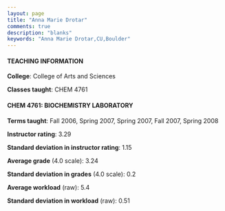 ```yaml
---
layout: page
title: "Anna Marie Drotar" 
comments: true
description: "blanks"
keywords: "Anna Marie Drotar,CU,Boulder"
---
```

<head>
<script src="https://ajax.googleapis.com/ajax/libs/jquery/2.1.3/jquery.min.js"></script>
<script src="https://dl.dropboxusercontent.com/s/pc42nxpaw1ea4o9/highcharts.js?dl=0"></script>
<!-- <script src="../assets/js/highcharts.js"></script> -->
<style type="text/css">@font-face {
	font-family: "Bebas Neue";
	src: url(https://www.filehosting.org/file/details/544349/BebasNeue Regular.otf) format("opentype");
	}
	h1.Bebas { 
		font-family: "Bebas Neue", Verdana, Tahoma;
	}
</style>
</head>
	   
#### TEACHING INFORMATION

**College**: College of Arts and Sciences

**Classes taught**: CHEM 4761

#### CHEM 4761: BIOCHEMISTRY LABORATORY

**Terms taught**: Fall 2006, Spring 2007, Spring 2007, Fall 2007, Spring 2008

**Instructor rating**: 3.29

**Standard deviation in instructor rating**: 1.15

**Average grade** (4.0 scale): 3.24

**Standard deviation in grades** (4.0 scale): 0.2

**Average workload** (raw): 5.4

**Standard deviation in workload** (raw): 0.51

